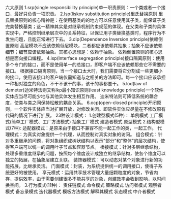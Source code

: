 六大原则
1.srp(single responsibility principle)单一职责原则：一个类或者一个接口，最好只负责一项职责。
2.lsp(liskov substitution principle)里氏替换原则
里氏替换原则的核心精神是：在使用基类的的地方可以任意使用其子类，能保证子类完美替换基类；这一精神其实是对继承机制约束规范的体现。在父类和子类的具体实现中，严格控制继承层次中的关系特征，以保证用子类替换基类时，程序行为不发生问题，且能正常进行下去。
3.dip(Dependence Inversion principle)依赖倒置原则
高层模块不应该依赖低层模块，二者都应该依赖其抽象；抽象不应该依赖细节；细节应该依赖抽象。其核心思想是：依赖于抽象。
依赖倒置原则的核心思想是面向接口编程。
4.isp(Interface segregation principle)接口隔离原则：使用多个专门的接口，而不是使用单一的总接口，即客户端不应该依赖那些它不需要的接口。
根据接口隔离原则，当一个接口太大时，我们需要将它分割成一些更细小的接口，使用该接口的客户端仅需知道与之相关的方法即可。每一个接口应该承担一种相对独立的角色，不干不该干的事，该干的事都要干。
5.lod(law of demeter)迪米特法则又称lkp最小知识原则(least knowledge principle)一个软件实体应当尽可能少地与其他实体发生相互作用。
迪米特法则可降低系统的耦合度，使类与类之间保持松散的耦合关系。
6.ocp(open-closed principle)开闭原则，一个软件实体应当对扩展开放，对修改关闭。即软件实体应尽量在不修改原有代码的情况下进行扩展。
23种设计模式：
1.创建型模式(5种)：
单例模式
工厂模式(简单工厂模式、工厂方法模式)
抽象工厂模式
建造者模式
原型模式
2.结构型模式(7种):
适配器模式：是原来由于接口不兼容不能一起工作的类，一起工作。
代理模式：为真实对象提供一个代理，从而控制对真实对象的访问。
组合模式：针对多重继承的问题，将对象组织成树状结构以表示"部分"和"整体"的层次结构，使得客户端可以统一的调用叶子节点和容器节点。
桥接模式：针对多层继承结构，处理多重维度继承的问题，按照每个维度设计成独立的继承结构，使各个维度可以独立的拓展，在抽象层建立关联。
装饰器模式：可以动态对某个对象进行新的功能拓展，比继承灵活。
门面模式：封装，为系统提供统一的调用接口，使得子系统更好的被使用。
享元模式：运用共享技术管理大量细颗粒度的对象，节省内存，提供效率，由于需要创建很多不能共享的对象，创建效率会收到影响，以时间换空间。
3.行为模式(11种)：
责任链模式
命令模式
策略模式
访问者模式
观察者模式
备忘录模式
迭代器模式
模板方法模式
解释其模式
状态模式
中介者模式

